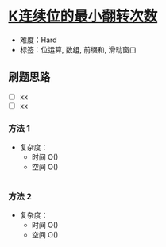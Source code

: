 # [K连续位的最小翻转次数](https://leetcode-cn.com/problems/minimum-number-of-k-consecutive-bit-flips/)

- 难度：Hard
- 标签：位运算, 数组, 前缀和, 滑动窗口

## 刷题思路

- [ ] xx
- [ ] xx

### 方法 1

- 复杂度：
    - 时间 O()
    - 空间 O()

``` js

```

### 方法 2

- 复杂度：
    - 时间 O()
    - 空间 O()

``` js

```
